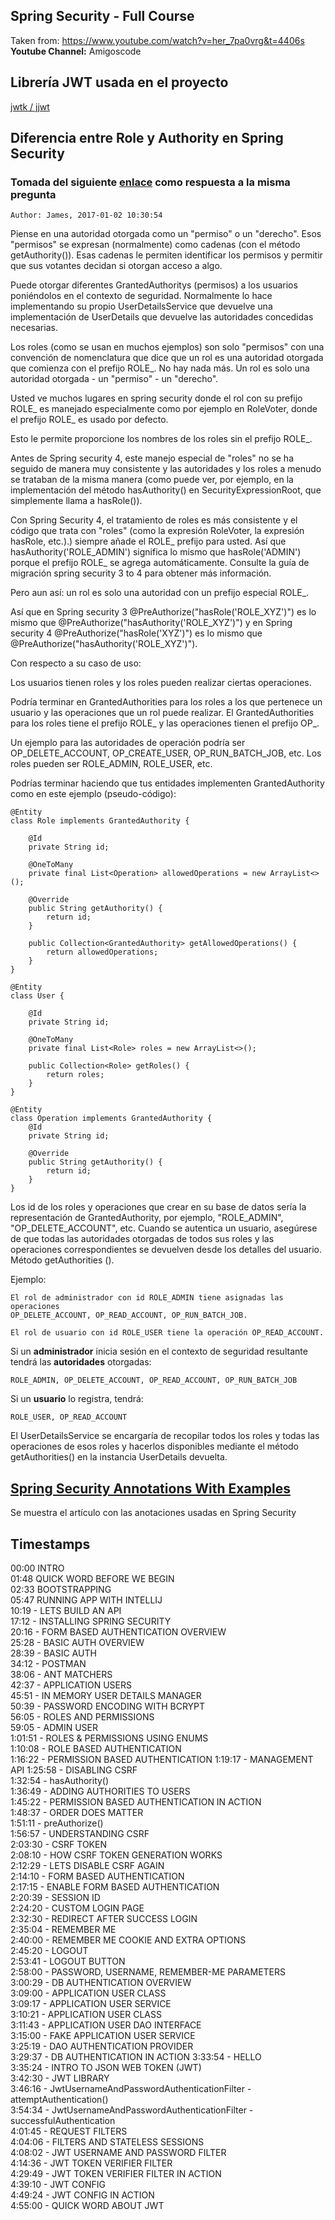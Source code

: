 ## Spring Security - Full Course

Taken from: https://www.youtube.com/watch?v=her_7pa0vrg&t=4406s   
**Youtube Channel:** Amigoscode

## Librería JWT usada en el proyecto
[jwtk / jjwt](https://github.com/jwtk/jjwt)

## Diferencia entre Role y Authority en Spring Security
### Tomada del siguiente [enlace](https://ajaxhispano.com/ask/diferencia-entre-el-rol-y-la-autoridad-otorgada-en-la-seguridad-de-primavera-5561/) como respuesta a la misma pregunta
`Author: James, 2017-01-02 10:30:54`

Piense en una autoridad otorgada como un "permiso" o un "derecho". Esos "permisos" se expresan (normalmente) 
como cadenas (con el método getAuthority()). Esas cadenas le permiten identificar los permisos y permitir que sus 
votantes decidan si otorgan acceso a algo.

Puede otorgar diferentes GrantedAuthoritys (permisos) a los usuarios poniéndolos en el contexto de seguridad. 
Normalmente lo hace implementando su propio UserDetailsService que devuelve una implementación de UserDetails 
que devuelve las autoridades concedidas necesarias.

Los roles (como se usan en muchos ejemplos) son solo "permisos" con una convención de nomenclatura que dice 
que un rol es una autoridad otorgada que comienza con el prefijo ROLE_. No hay nada más. Un rol es solo una 
autoridad otorgada - un "permiso" - un "derecho". 

Usted ve muchos lugares en spring security donde el rol con 
su prefijo ROLE_ es manejado especialmente como por ejemplo en RoleVoter, donde el prefijo ROLE_ es usado por defecto.

Esto le permite proporcione los nombres de los roles sin el prefijo ROLE_. 

Antes de Spring security 4, este manejo especial de "roles" no se ha seguido de manera muy consistente y las autoridades y los roles a menudo 
se trataban de la misma manera (como puede ver, por ejemplo, en la implementación del método hasAuthority() 
en SecurityExpressionRoot, que simplemente llama a hasRole()). 

Con Spring Security 4, el tratamiento de roles es más consistente y el código que trata 
con "roles" (como la expresión RoleVoter, la expresión hasRole, etc.).) 
siempre añade el ROLE_ prefijo para usted. Así que hasAuthority('ROLE_ADMIN') significa lo mismo que hasRole('ADMIN') 
porque el prefijo ROLE_ se agrega automáticamente. Consulte la guía de migración spring security 3 to 4 para obtener más información.

Pero aun así: un rol es solo una autoridad con un prefijo especial ROLE_.

Así que en Spring security 3 @PreAuthorize("hasRole('ROLE_XYZ')") es lo mismo que @PreAuthorize("hasAuthority('ROLE_XYZ')") 
y en Spring security 4 @PreAuthorize("hasRole('XYZ')") es lo mismo que @PreAuthorize("hasAuthority('ROLE_XYZ')").

Con respecto a su caso de uso:

Los usuarios tienen roles y los roles pueden realizar ciertas operaciones.

Podría terminar en GrantedAuthorities para los roles a los que pertenece un usuario y las operaciones que un rol puede realizar. 
El GrantedAuthorities para los roles tiene el prefijo ROLE_ y las operaciones tienen el prefijo OP_. 

Un ejemplo para las autoridades de operación podría ser OP_DELETE_ACCOUNT, OP_CREATE_USER, OP_RUN_BATCH_JOB, etc. 
Los roles pueden ser ROLE_ADMIN, ROLE_USER, etc.

Podrías terminar haciendo que tus entidades implementen GrantedAuthority como en este ejemplo (pseudo-código):

```
@Entity
class Role implements GrantedAuthority {

    @Id
    private String id;

    @OneToMany
    private final List<Operation> allowedOperations = new ArrayList<>();

    @Override
    public String getAuthority() {
        return id;
    }

    public Collection<GrantedAuthority> getAllowedOperations() {
        return allowedOperations;
    }
}

@Entity
class User {

    @Id
    private String id;

    @OneToMany
    private final List<Role> roles = new ArrayList<>();

    public Collection<Role> getRoles() {
        return roles;
    }
}

@Entity
class Operation implements GrantedAuthority {
    @Id
    private String id;

    @Override
    public String getAuthority() {
        return id;
    }
}
```

Los id de los roles y operaciones que crear en su base de datos sería la representación de GrantedAuthority, 
por ejemplo, "ROLE_ADMIN", "OP_DELETE_ACCOUNT", etc. Cuando se autentica un usuario, asegúrese de que todas 
las autoridades otorgadas de todos sus roles y las operaciones correspondientes se devuelven desde 
los detalles del usuario. Método getAuthorities ().

Ejemplo: 
```
El rol de administrador con id ROLE_ADMIN tiene asignadas las operaciones 
OP_DELETE_ACCOUNT, OP_READ_ACCOUNT, OP_RUN_BATCH_JOB. 
```
```
El rol de usuario con id ROLE_USER tiene la operación OP_READ_ACCOUNT.
```
Si un **administrador** inicia sesión en el contexto de seguridad resultante tendrá las **autoridades** otorgadas: 
```
ROLE_ADMIN, OP_DELETE_ACCOUNT, OP_READ_ACCOUNT, OP_RUN_BATCH_JOB
```
Si un **usuario** lo registra, tendrá: 
```
ROLE_USER, OP_READ_ACCOUNT
```
El UserDetailsService se encargaría de recopilar todos los roles y todas las 
operaciones de esos roles y hacerlos disponibles mediante el método getAuthorities() 
en la instancia UserDetails devuelta.

## [Spring Security Annotations With Examples](https://javatechonline.com/spring-security-annotations/?fbclid=IwAR2G1G3rM31azpaxSgmDlnFz1kAxEkfHe9nWwQ18ftf7riNJ40-gh2tVBUI)
Se muestra el artículo con las anotaciones usadas en Spring Security

## Timestamps
00:00 INTRO   
01:48 QUICK WORD BEFORE WE BEGIN   
02:33 BOOTSTRAPPING   
05:47 RUNNING APP WITH INTELLIJ   
10:19 - LETS BUILD AN API   
17:12 - INSTALLING SPRING SECURITY   
20:16 - FORM BASED AUTHENTICATION OVERVIEW   
25:28 - BASIC AUTH OVERVIEW   
28:39 - BASIC AUTH   
34:12 - POSTMAN   
38:06 - ANT MATCHERS   
42:37 - APPLICATION USERS   
45:51 - IN MEMORY USER DETAILS MANAGER   
50:39 - PASSWORD ENCODING WITH BCRYPT   
56:05 - ROLES AND PERMISSIONS   
59:05 - ADMIN USER   
1:01:51 - ROLES & PERMISSIONS USING ENUMS   
1:10:08 - ROLE BASED AUTHENTICATION   
1:16:22 - PERMISSION BASED AUTHENTICATION
1:19:17 - MANAGEMENT API
1:25:58 - DISABLING CSRF   
1:32:54 - hasAuthority()   
1:36:49 - ADDING AUTHORITIES TO USERS   
1:45:22 - PERMISSION BASED AUTHENTICATION IN ACTION   
1:48:37 - ORDER DOES MATTER   
1:51:11 - preAuthorize()   
1:56:57 - UNDERSTANDING CSRF   
2:03:30 - CSRF TOKEN   
2:08:10 - HOW CSRF TOKEN GENERATION WORKS   
2:12:29 - LETS DISABLE CSRF AGAIN   
2:14:10 - FORM BASED AUTHENTICATION   
2:17:15 - ENABLE FORM BASED AUTHENTICATION   
2:20:39 - SESSION ID   
2:24:20 - CUSTOM LOGIN PAGE   
2:32:30 - REDIRECT AFTER SUCCESS LOGIN   
2:35:04 - REMEMBER ME   
2:40:00 - REMEMBER ME COOKIE AND EXTRA OPTIONS   
2:45:20 - LOGOUT   
2:53:41 - LOGOUT BUTTON   
2:58:00 - PASSWORD, USERNAME, REMEMBER-ME  PARAMETERS   
3:00:29 - DB AUTHENTICATION OVERVIEW   
3:09:00 - APPLICATION USER CLASS   
3:09:17 - APPLICATION USER SERVICE   
3:10:21 - APPLICATION USER CLASS   
3:11:43 - APPLICATION USER DAO INTERFACE   
3:15:00 - FAKE APPLICATION USER SERVICE   
3:25:19 - DAO AUTHENTICATION PROVIDER   
3:29:37 - DB AUTHENTICATION IN ACTION
3:33:54 - HELLO   
3:35:24 - INTRO TO JSON WEB TOKEN (JWT)   
3:42:30 - JWT LIBRARY   
3:46:16 -  JwtUsernameAndPasswordAuthenticationFilter - attemptAuthentication()   
3:54:34 - JwtUsernameAndPasswordAuthenticationFilter - successfulAuthentication   
4:01:45 - REQUEST FILTERS   
4:04:06 - FILTERS AND STATELESS SESSIONS   
4:08:02 - JWT USERNAME AND PASSWORD FILTER   
4:14:36 - JWT TOKEN VERIFIER FILTER   
4:29:49 - JWT TOKEN VERIFIER FILTER IN ACTION   
4:39:10 - JWT CONFIG   
4:49:24 - JWT CONFIG IN ACTION   
4:55:00 - QUICK WORD ABOUT JWT   